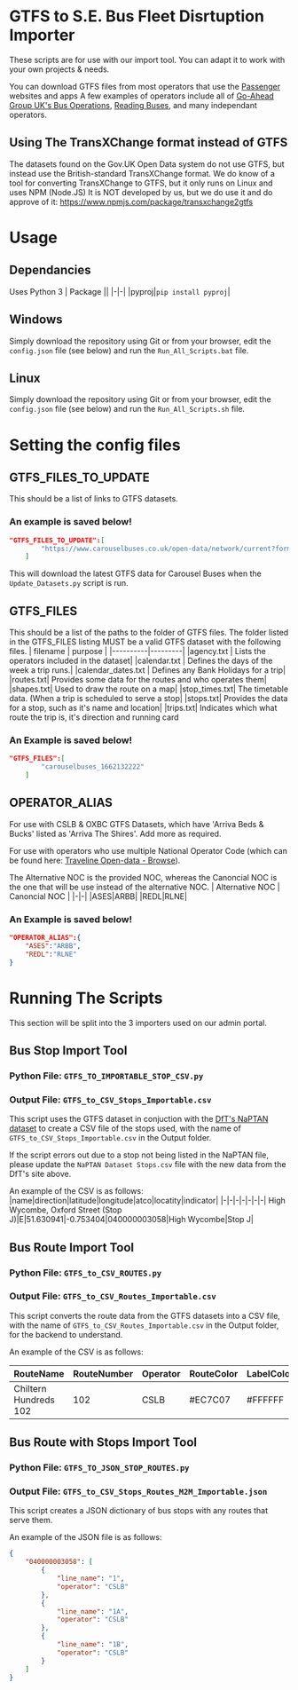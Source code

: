 
# GTFS to S.E. Bus Fleet Disrtuption Importer

These scripts are for use with our import tool. You can adapt it to work with your own projects & needs.

You can download GTFS files from most operators that use the [Passenger](https://passenger.tech/) websites and apps
A few examples of operators include all of [Go-Ahead Group UK's Bus Operations](https://www.go-ahead.com/who-we-are/uk-bus), [Reading Buses](https://www.reading-buses.co.uk/), and many independant operators.

## Using The TransXChange format instead of GTFS
The datasets found on the Gov.UK Open Data system do not use GTFS, but instead use the British-standard TransXChange format. 
We do know of a tool for converting TransXChange to GTFS, but it only runs on Linux and uses NPM (Node.JS)
It is NOT developed by us, but we do use it and do approve of it: https://www.npmjs.com/package/transxchange2gtfs

# Usage
## Dependancies
Uses Python 3
| Package ||
|-|-|
|pyproj|`pip install pyproj`|


## Windows
Simply download the repository using Git or from your browser, edit the `config.json` file (see below) and run the `Run_All_Scripts.bat` file.

## Linux
Simply download the repository using Git or from your browser, edit the `config.json` file (see below) and run the `Run_All_Scripts.sh` file.

# Setting the config files
## GTFS_FILES_TO_UPDATE
This should be a list of links to GTFS datasets.
### An example is saved below!
``` json
"GTFS_FILES_TO_UPDATE":[
        "https://www.carouselbuses.co.uk/open-data/network/current?format=gtfs"
    ]
```
This will download the latest GTFS data for Carousel Buses when the `Update_Datasets.py` script is run.

## GTFS_FILES
This should be a list of the paths to the folder of GTFS files. 
The folder listed in the GTFS_FILES listing MUST be a valid GTFS dataset with the following files.
| filename | purpose |
|----------|---------|
|agency.txt | Lists the operators included in the dataset|
|calendar.txt | Defines the days of the week a trip runs.|
|calendar_dates.txt | Defines any Bank Holidays for a trip|
|routes.txt| Provides some data for the routes and who operates them|
|shapes.txt| Used to draw the route on a map|
|stop_times.txt| The timetable data. (When a trip is scheduled to serve a stop|
|stops.txt| Provides the data for a stop, such as it's name and location|
|trips.txt| Indicates which what route the trip is, it's direction and running card 

### An Example is saved below!
``` json
"GTFS_FILES":[
        "carouselbuses_1662132222"
    ]
```

## OPERATOR_ALIAS
For use with CSLB & OXBC GTFS Datasets, which have 'Arriva Beds & Bucks' listed as 'Arriva The Shires'. Add more as required.

For use with operators who use multiple National Operator Code (which can be found here: [Traveline Open-data - Browse](https://www.travelinedata.org.uk/traveline-open-data/transport-operations/browse/)).


The Alternative NOC is the provided NOC, whereas the Canoncial NOC is the one that will be use instead of the alternative NOC.
| Alternative NOC | Canoncial NOC |
|-|-|
|ASES|ARBB|
|REDL|RLNE|

### An Example is saved below!
``` json
"OPERATOR_ALIAS":{
    "ASES":"ARBB",
    "REDL":"RLNE"
}

```

# Running The Scripts
This section will be split into the 3 importers used on our admin portal.
## Bus Stop Import Tool
### Python File: `GTFS_TO_IMPORTABLE_STOP_CSV.py`
### Output File: `GTFS_to_CSV_Stops_Importable.csv`
This script uses the GTFS dataset in conjuction with the [DfT's NaPTAN dataset](https://www.data.gov.uk/dataset/ff93ffc1-6656-47d8-9155-85ea0b8f2251/national-public-transport-access-nodes-naptan) to create a CSV file of the stops used, with the name of `GTFS_to_CSV_Stops_Importable.csv` in the Output folder.

If the script errors out due to a stop not being listed in the NaPTAN file, please update the `NaPTAN Dataset Stops.csv` file with the new data from the DfT's site above.

An example of the CSV is as follows:
|name|direction|latitude|longitude|atco|locatity|indicator|
|-|-|-|-|-|-|-|
High Wycombe, Oxford Street (Stop J)|E|51.630941|-0.753404|040000003058|High Wycombe|Stop J|

## Bus Route Import Tool
### Python File: `GTFS_to_CSV_ROUTES.py`
### Output File: `GTFS_to_CSV_Routes_Importable.csv`
This script converts the route data from the GTFS datasets into a CSV file, with the name of `GTFS_to_CSV_Routes_Importable.csv` in the Output folder, for the backend to understand.

An example of the CSV is as follows:

|RouteName|RouteNumber|Operator|RouteColor|LabelColour|
|-|-|-|-|-|
|Chiltern Hundreds 102|102|CSLB|#EC7C07|#FFFFFF|

## Bus Route with Stops Import Tool
### Python File: `GTFS_TO_JSON_STOP_ROUTES.py`
### Output File: `GTFS_to_CSV_Stops_Routes_M2M_Importable.json`

This script creates a JSON dictionary of bus stops with any routes that serve them.

An example of the JSON file is as follows:
``` json
{
    "040000003058": [
        {
            "line_name": "1",
            "operator": "CSLB"
        },
        {
            "line_name": "1A",
            "operator": "CSLB"
        },
        {
            "line_name": "1B",
            "operator": "CSLB"
        }
    ]
}
    
```
